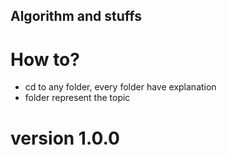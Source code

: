 ## Algorithm and stuffs ##

# How to? #

- cd to any folder, every folder have explanation 
- folder represent the topic

# version 1.0.0 #
